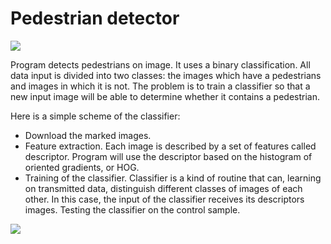 Pedestrian detector
====

![](https://raw.githubusercontent.com/fridary/ultimate-graph/master/detector_1.jpg)

Program detects pedestrians on image. It uses a binary classification. All data input is divided into two classes: the images which have a pedestrians and images in which it is not. The problem is to train a classifier so that a new input image will be able to determine whether it contains a pedestrian.

Here is a simple scheme of the classifier:

- Download the marked images.
- Feature extraction. Each image is described by a set of features called descriptor. Program will use the descriptor based on the histogram of oriented gradients, or HOG.
- Training of the classifier. Classifier is a kind of routine that can, learning on transmitted data, distinguish different classes of images of each other. In this case, the input of the classifier receives its descriptors images.
Testing the classifier on the control sample.


![](https://raw.githubusercontent.com/fridary/ultimate-graph/master/detector_2.jpg)

